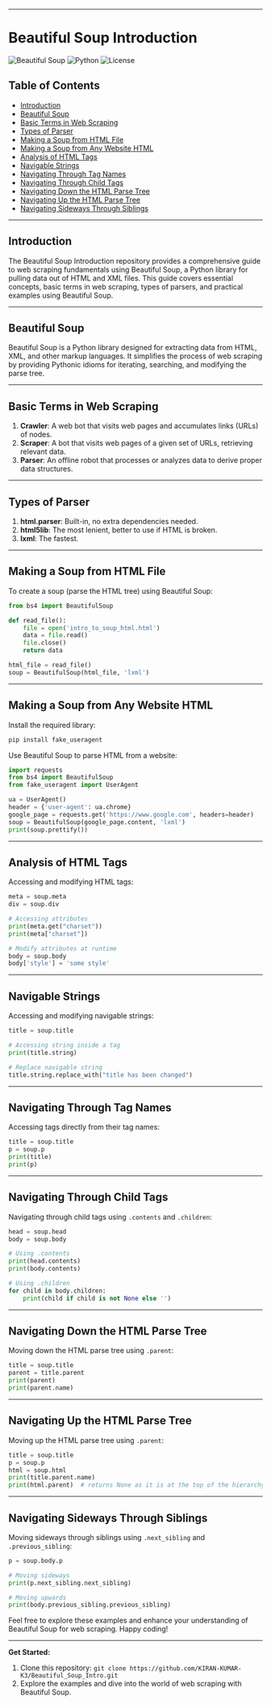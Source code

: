 
---

# Beautiful Soup Introduction

![Beautiful Soup](https://img.shields.io/badge/Beautiful%20Soup-Python%20Library-blue)
![Python](https://img.shields.io/badge/Python-3.x-green)
![License](https://img.shields.io/badge/License-MIT-orange)

## Table of Contents
- [Introduction](#introduction)
- [Beautiful Soup](#beautiful-soup)
- [Basic Terms in Web Scraping](#basic-terms-in-web-scraping)
- [Types of Parser](#types-of-parser)
- [Making a Soup from HTML File](#making-a-soup-from-html-file)
- [Making a Soup from Any Website HTML](#making-a-soup-from-any-website-html)
- [Analysis of HTML Tags](#analysis-of-html-tags)
- [Navigable Strings](#navigable-strings)
- [Navigating Through Tag Names](#navigating-through-tag-names)
- [Navigating Through Child Tags](#navigating-through-child-tags)
- [Navigating Down the HTML Parse Tree](#navigating-down-the-html-parse-tree)
- [Navigating Up the HTML Parse Tree](#navigating-up-the-html-parse-tree)
- [Navigating Sideways Through Siblings](#navigating-sideways-through-siblings)

---

## Introduction

The Beautiful Soup Introduction repository provides a comprehensive guide to web scraping fundamentals using Beautiful Soup, a Python library for pulling data out of HTML and XML files. This guide covers essential concepts, basic terms in web scraping, types of parsers, and practical examples using Beautiful Soup.

---

## Beautiful Soup

Beautiful Soup is a Python library designed for extracting data from HTML, XML, and other markup languages. It simplifies the process of web scraping by providing Pythonic idioms for iterating, searching, and modifying the parse tree.

---

## Basic Terms in Web Scraping

1. **Crawler**: A web bot that visits web pages and accumulates links (URLs) of nodes.
2. **Scraper**: A bot that visits web pages of a given set of URLs, retrieving relevant data.
3. **Parser**: An offline robot that processes or analyzes data to derive proper data structures.

---

## Types of Parser

1. **html.parser**: Built-in, no extra dependencies needed.
2. **html5lib**: The most lenient, better to use if HTML is broken.
3. **lxml**: The fastest.

---

## Making a Soup from HTML File

To create a soup (parse the HTML tree) using Beautiful Soup:

```python
from bs4 import BeautifulSoup

def read_file():
    file = open('intro_to_soup_html.html')
    data = file.read()
    file.close()
    return data

html_file = read_file()
soup = BeautifulSoup(html_file, 'lxml')
```

---

## Making a Soup from Any Website HTML

Install the required library:

```python
pip install fake_useragent
```

Use Beautiful Soup to parse HTML from a website:

```python
import requests
from bs4 import BeautifulSoup
from fake_useragent import UserAgent

ua = UserAgent()
header = {'user-agent': ua.chrome}
google_page = requests.get('https://www.google.com', headers=header)
soup = BeautifulSoup(google_page.content, 'lxml')
print(soup.prettify())
```

---

## Analysis of HTML Tags

Accessing and modifying HTML tags:

```python
meta = soup.meta
div = soup.div

# Accessing attributes
print(meta.get("charset"))
print(meta["charset"])

# Modify attributes at runtime
body = soup.body
body['style'] = 'some style'
```

---

## Navigable Strings

Accessing and modifying navigable strings:

```python
title = soup.title

# Accessing string inside a tag
print(title.string)

# Replace navigable string
title.string.replace_with("title has been changed")
```

---

## Navigating Through Tag Names

Accessing tags directly from their tag names:

```python
title = soup.title
p = soup.p
print(title)
print(p)
```

---

## Navigating Through Child Tags

Navigating through child tags using `.contents` and `.children`:

```python
head = soup.head
body = soup.body

# Using .contents
print(head.contents)
print(body.contents)

# Using .children
for child in body.children:
    print(child if child is not None else '')
```

---

## Navigating Down the HTML Parse Tree

Moving down the HTML parse tree using `.parent`:

```python
title = soup.title
parent = title.parent
print(parent)
print(parent.name)
```

---

## Navigating Up the HTML Parse Tree

Moving up the HTML parse tree using `.parent`:

```python
title = soup.title
p = soup.p
html = soup.html
print(title.parent.name)
print(html.parent)  # returns None as it is at the top of the hierarchy
```

---

## Navigating Sideways Through Siblings

Moving sideways through siblings using `.next_sibling` and `.previous_sibling`:

```python
p = soup.body.p

# Moving sideways
print(p.next_sibling.next_sibling)

# Moving upwards
print(body.previous_sibling.previous_sibling)
```

Feel free to explore these examples and enhance your understanding of Beautiful Soup for web scraping. Happy coding!

---

**Get Started:**
1. Clone this repository: `git clone https://github.com/KIRAN-KUMAR-K3/Beautiful_Soup_Intro.git`
2. Explore the examples and dive into the world of web scraping with Beautiful Soup.
